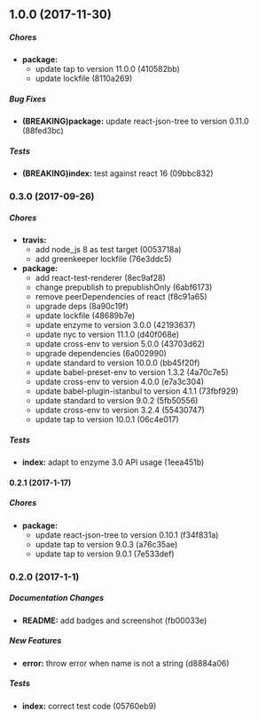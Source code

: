 ## 1.0.0 (2017-11-30)

##### Chores

* **package:**
  * update tap to version 11.0.0 (410582bb)
  * update lockfile (8110a269)

##### Bug Fixes

* **(BREAKING)package:** update react-json-tree to version 0.11.0 (88fed3bc)

##### Tests

* **(BREAKING)index:** test against react 16 (09bbc832)

### 0.3.0 (2017-09-26)

##### Chores

* **travis:**
  * add node_js 8 as test target (0053718a)
  * add greenkeeper lockfile (76e3ddc5)
* **package:**
  * add react-test-renderer (8ec9af28)
  * change prepublish to prepublishOnly (6abf6173)
  * remove peerDependencies of react (f8c91a65)
  * upgrade deps (8a90c19f)
  * update lockfile (48689b7e)
  * update enzyme to version 3.0.0 (42193637)
  * update nyc to version 11.1.0 (d40f068e)
  * update cross-env to version 5.0.0 (43703d62)
  * upgrade dependencies (6a002990)
  * update standard to version 10.0.0 (bb45f20f)
  * update babel-preset-env to version 1.3.2 (4a70c7e5)
  * update cross-env to version 4.0.0 (e7a3c304)
  * update babel-plugin-istanbul to version 4.1.1 (73fbf929)
  * update standard to version 9.0.2 (5fb50556)
  * update cross-env to version 3.2.4 (55430747)
  * update tap to version 10.0.1 (06c4e017)

##### Tests

* **index:** adapt to enzyme 3.0 API usage (1eea451b)

#### 0.2.1 (2017-1-17)

##### Chores

* **package:**
  * update react-json-tree to version 0.10.1 (f34f831a)
  * update tap to version 9.0.3 (a76c35ae)
  * update tap to version 9.0.1 (7e533def)

### 0.2.0 (2017-1-1)

##### Documentation Changes

* **README:** add badges and screenshot (fb00033e)

##### New Features

* **error:** throw error when name is not a string (d8884a06)

##### Tests

* **index:** correct test code (05760eb9)

